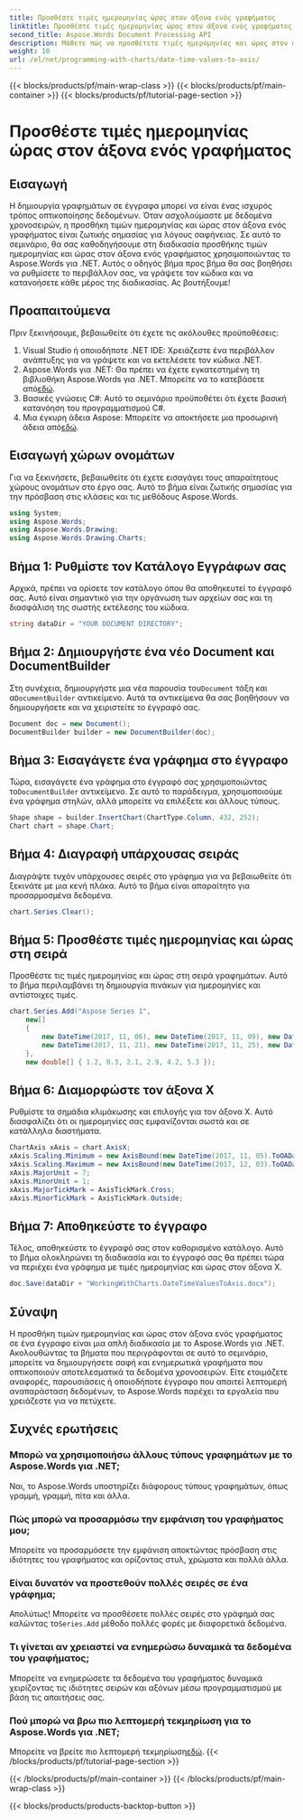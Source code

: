 ```yaml
---
title: Προσθέστε τιμές ημερομηνίας ώρας στον άξονα ενός γραφήματος
linktitle: Προσθέστε τιμές ημερομηνίας ώρας στον άξονα ενός γραφήματος
second_title: Aspose.Words Document Processing API
description: Μάθετε πώς να προσθέτετε τιμές ημερομηνίας και ώρας στον άξονα ενός γραφήματος χρησιμοποιώντας το Aspose.Words για .NET σε αυτόν τον αναλυτικό οδηγό βήμα προς βήμα.
weight: 10
url: /el/net/programming-with-charts/date-time-values-to-axis/
---
```


{{< blocks/products/pf/main-wrap-class >}}
{{< blocks/products/pf/main-container >}}
{{< blocks/products/pf/tutorial-page-section >}}

# Προσθέστε τιμές ημερομηνίας ώρας στον άξονα ενός γραφήματος

## Εισαγωγή

Η δημιουργία γραφημάτων σε έγγραφα μπορεί να είναι ένας ισχυρός τρόπος οπτικοποίησης δεδομένων. Όταν ασχολούμαστε με δεδομένα χρονοσειρών, η προσθήκη τιμών ημερομηνίας και ώρας στον άξονα ενός γραφήματος είναι ζωτικής σημασίας για λόγους σαφήνειας. Σε αυτό το σεμινάριο, θα σας καθοδηγήσουμε στη διαδικασία προσθήκης τιμών ημερομηνίας και ώρας στον άξονα ενός γραφήματος χρησιμοποιώντας το Aspose.Words για .NET. Αυτός ο οδηγός βήμα προς βήμα θα σας βοηθήσει να ρυθμίσετε το περιβάλλον σας, να γράψετε τον κώδικα και να κατανοήσετε κάθε μέρος της διαδικασίας. Ας βουτήξουμε!

## Προαπαιτούμενα

Πριν ξεκινήσουμε, βεβαιωθείτε ότι έχετε τις ακόλουθες προϋποθέσεις:

1. Visual Studio ή οποιοδήποτε .NET IDE: Χρειάζεστε ένα περιβάλλον ανάπτυξης για να γράψετε και να εκτελέσετε τον κώδικα .NET.
2.  Aspose.Words για .NET: Θα πρέπει να έχετε εγκατεστημένη τη βιβλιοθήκη Aspose.Words για .NET. Μπορείτε να το κατεβάσετε από[εδώ](https://releases.aspose.com/words/net/).
3. Βασικές γνώσεις C#: Αυτό το σεμινάριο προϋποθέτει ότι έχετε βασική κατανόηση του προγραμματισμού C#.
4.  Μια έγκυρη άδεια Aspose: Μπορείτε να αποκτήσετε μια προσωρινή άδεια από[εδώ](https://purchase.aspose.com/temporary-license/).

## Εισαγωγή χώρων ονομάτων

Για να ξεκινήσετε, βεβαιωθείτε ότι έχετε εισαγάγει τους απαραίτητους χώρους ονομάτων στο έργο σας. Αυτό το βήμα είναι ζωτικής σημασίας για την πρόσβαση στις κλάσεις και τις μεθόδους Aspose.Words.

```csharp
using System;
using Aspose.Words;
using Aspose.Words.Drawing;
using Aspose.Words.Drawing.Charts;
```

## Βήμα 1: Ρυθμίστε τον Κατάλογο Εγγράφων σας

Αρχικά, πρέπει να ορίσετε τον κατάλογο όπου θα αποθηκευτεί το έγγραφό σας. Αυτό είναι σημαντικό για την οργάνωση των αρχείων σας και τη διασφάλιση της σωστής εκτέλεσης του κώδικα.

```csharp
string dataDir = "YOUR DOCUMENT DIRECTORY";
```

## Βήμα 2: Δημιουργήστε ένα νέο Document και DocumentBuilder

 Στη συνέχεια, δημιουργήστε μια νέα παρουσία του`Document` τάξη και α`DocumentBuilder` αντικείμενο. Αυτά τα αντικείμενα θα σας βοηθήσουν να δημιουργήσετε και να χειριστείτε το έγγραφό σας.

```csharp
Document doc = new Document();
DocumentBuilder builder = new DocumentBuilder(doc);
```

## Βήμα 3: Εισαγάγετε ένα γράφημα στο έγγραφο

 Τώρα, εισαγάγετε ένα γράφημα στο έγγραφό σας χρησιμοποιώντας το`DocumentBuilder` αντικείμενο. Σε αυτό το παράδειγμα, χρησιμοποιούμε ένα γράφημα στηλών, αλλά μπορείτε να επιλέξετε και άλλους τύπους.

```csharp
Shape shape = builder.InsertChart(ChartType.Column, 432, 252);
Chart chart = shape.Chart;
```

## Βήμα 4: Διαγραφή υπάρχουσας σειράς

Διαγράψτε τυχόν υπάρχουσες σειρές στο γράφημα για να βεβαιωθείτε ότι ξεκινάτε με μια κενή πλάκα. Αυτό το βήμα είναι απαραίτητο για προσαρμοσμένα δεδομένα.

```csharp
chart.Series.Clear();
```

## Βήμα 5: Προσθέστε τιμές ημερομηνίας και ώρας στη σειρά

Προσθέστε τις τιμές ημερομηνίας και ώρας στη σειρά γραφημάτων. Αυτό το βήμα περιλαμβάνει τη δημιουργία πινάκων για ημερομηνίες και αντίστοιχες τιμές.

```csharp
chart.Series.Add("Aspose Series 1",
    new[]
    {
        new DateTime(2017, 11, 06), new DateTime(2017, 11, 09), new DateTime(2017, 11, 15),
        new DateTime(2017, 11, 21), new DateTime(2017, 11, 25), new DateTime(2017, 11, 29)
    },
    new double[] { 1.2, 0.3, 2.1, 2.9, 4.2, 5.3 });
```

## Βήμα 6: Διαμορφώστε τον άξονα X

Ρυθμίστε τα σημάδια κλιμάκωσης και επιλογής για τον άξονα Χ. Αυτό διασφαλίζει ότι οι ημερομηνίες σας εμφανίζονται σωστά και σε κατάλληλα διαστήματα.

```csharp
ChartAxis xAxis = chart.AxisX;
xAxis.Scaling.Minimum = new AxisBound(new DateTime(2017, 11, 05).ToOADate());
xAxis.Scaling.Maximum = new AxisBound(new DateTime(2017, 12, 03).ToOADate());
xAxis.MajorUnit = 7;
xAxis.MinorUnit = 1;
xAxis.MajorTickMark = AxisTickMark.Cross;
xAxis.MinorTickMark = AxisTickMark.Outside;
```

## Βήμα 7: Αποθηκεύστε το έγγραφο

Τέλος, αποθηκεύστε το έγγραφό σας στον καθορισμένο κατάλογο. Αυτό το βήμα ολοκληρώνει τη διαδικασία και το έγγραφό σας θα πρέπει τώρα να περιέχει ένα γράφημα με τιμές ημερομηνίας και ώρας στον άξονα X.

```csharp
doc.Save(dataDir + "WorkingWithCharts.DateTimeValuesToAxis.docx");
```

## Σύναψη

Η προσθήκη τιμών ημερομηνίας και ώρας στον άξονα ενός γραφήματος σε ένα έγγραφο είναι μια απλή διαδικασία με το Aspose.Words για .NET. Ακολουθώντας τα βήματα που περιγράφονται σε αυτό το σεμινάριο, μπορείτε να δημιουργήσετε σαφή και ενημερωτικά γραφήματα που οπτικοποιούν αποτελεσματικά τα δεδομένα χρονοσειρών. Είτε ετοιμάζετε αναφορές, παρουσιάσεις ή οποιοδήποτε έγγραφο που απαιτεί λεπτομερή αναπαράσταση δεδομένων, το Aspose.Words παρέχει τα εργαλεία που χρειάζεστε για να πετύχετε.

## Συχνές ερωτήσεις

### Μπορώ να χρησιμοποιήσω άλλους τύπους γραφημάτων με το Aspose.Words για .NET;

Ναι, το Aspose.Words υποστηρίζει διάφορους τύπους γραφημάτων, όπως γραμμή, γραμμή, πίτα και άλλα.

### Πώς μπορώ να προσαρμόσω την εμφάνιση του γραφήματος μου;

Μπορείτε να προσαρμόσετε την εμφάνιση αποκτώντας πρόσβαση στις ιδιότητες του γραφήματος και ορίζοντας στυλ, χρώματα και πολλά άλλα.

### Είναι δυνατόν να προστεθούν πολλές σειρές σε ένα γράφημα;

 Απολύτως! Μπορείτε να προσθέσετε πολλές σειρές στο γράφημά σας καλώντας το`Series.Add` μέθοδο πολλές φορές με διαφορετικά δεδομένα.

### Τι γίνεται αν χρειαστεί να ενημερώσω δυναμικά τα δεδομένα του γραφήματος;

Μπορείτε να ενημερώσετε τα δεδομένα του γραφήματος δυναμικά χειρίζοντας τις ιδιότητες σειρών και αξόνων μέσω προγραμματισμού με βάση τις απαιτήσεις σας.

### Πού μπορώ να βρω πιο λεπτομερή τεκμηρίωση για το Aspose.Words για .NET;

 Μπορείτε να βρείτε πιο λεπτομερή τεκμηρίωση[εδώ](https://reference.aspose.com/words/net/).
{{< /blocks/products/pf/tutorial-page-section >}}

{{< /blocks/products/pf/main-container >}}
{{< /blocks/products/pf/main-wrap-class >}}

{{< blocks/products/products-backtop-button >}}
